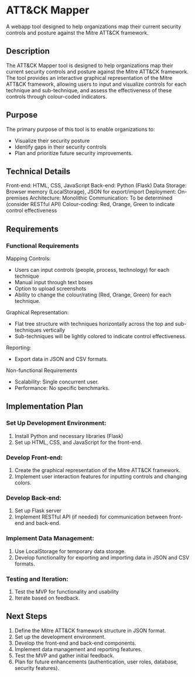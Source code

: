 # ATT&CK Mapper
A webapp tool designed to help organizations map their current security controls and posture against the Mitre ATT&amp;CK framework.

## Description
The ATT&CK Mapper tool is designed to help organizations map their current security controls and posture against the Mitre ATT&CK framework. The tool provides an interactive graphical representation of the Mitre ATT&CK framework, allowing users to input and visualize controls for each technique and sub-technique, and assess the effectiveness of these controls through colour-coded indicators.

## Purpose
The primary purpose of this tool is to enable organizations to:

 - Visualize their security posture
 - Identify gaps in their security controls
 - Plan and prioritize future security improvements.

## Technical Details
Front-end: HTML, CSS, JavaScript
Back-end: Python (Flask)
Data Storage: Browser memory (LocalStorage), JSON for export/import
Deployment: On-premises
Architecture: Monolithic
Communication: To be determined (consider RESTful API)
Colour-coding: Red, Orange, Green to indicate control effectiveness

## Requirements
### Functional Requirements
Mapping Controls:

 - Users can input controls (people, process, technology) for each technique
 - Manual input through text boxes
 - Option to upload screenshots
 - Ability to change the colour/rating (Red, Orange, Green) for each technique.

Graphical Representation:

 - Flat tree structure with techniques horizontally across the top and sub-techniques vertically
 - Sub-techniques will be lightly colored to indicate control effectiveness.

Reporting:

 - Export data in JSON and CSV formats.

Non-functional Requirements
 - Scalability: Single concurrent user.
 - Performance: No specific benchmarks.

## Implementation Plan
### Set Up Development Environment:

 1. Install Python and necessary libraries (Flask)
 2. Set up HTML, CSS, and JavaScript for the front-end.

### Develop Front-end:

 1. Create the graphical representation of the Mitre ATT&CK framework.
 2. Implement user interaction features for inputting controls and changing colors.

### Develop Back-end:

 1. Set up Flask server
 2. Implement RESTful API (if needed) for communication between front-end and back-end.

### Implement Data Management:

 1. Use LocalStorage for temporary data storage.
 2. Develop functionality for exporting and importing data in JSON and CSV formats.

### Testing and Iteration:

 1. Test the MVP for functionality and usability
 2. Iterate based on feedback.

## Next Steps

 1. Define the Mitre ATT&CK framework structure in JSON format.
 2. Set up the development environment.
 3. Develop the front-end and back-end components.
 4. Implement data management and reporting features.
 5. Test the MVP and gather initial feedback.
 6. Plan for future enhancements (authentication, user roles, database, security features).
